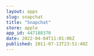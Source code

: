 ```yaml
---
layout: apps
slug: snapchat
title: "Snapchat"
store: apple
app_id: 447188370
date: 2022-04-04T11:01:06Z
published: 2011-07-13T23:51:40Z
---
```

